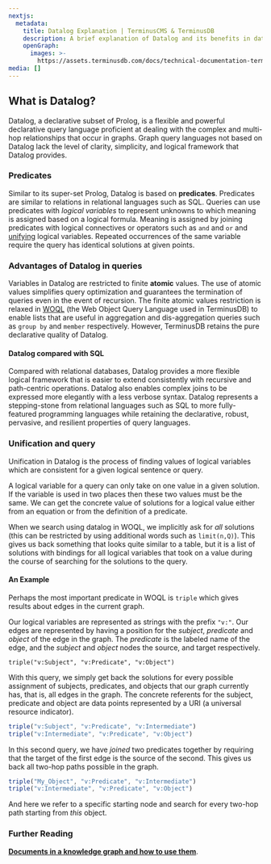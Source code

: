 ```yaml
---
nextjs:
  metadata:
    title: Datalog Explanation | TerminusCMS & TerminusDB
    description: A brief explanation of Datalog and its benefits in database queries.
    openGraph:
      images: >-
        https://assets.terminusdb.com/docs/technical-documentation-terminuscms-og.png
media: []
---
```


## What is Datalog?

Datalog, a declarative subset of Prolog, is a flexible and powerful declarative query language proficient at dealing with the complex and multi-hop relationships that occur in graphs. Graph query languages not based on Datalog lack the level of clarity, simplicity, and logical framework that Datalog provides.

### Predicates

Similar to its super-set Prolog, Datalog is based on **predicates**. Predicates are similar to relations in relational languages such as SQL. Queries can use predicates with _logical variables_ to represent unknowns to which meaning is assigned based on a logical formula. Meaning is assigned by joining predicates with logical connectives or operators such as `and` and `or` and [unifying](#unificationandquery) logical variables. Repeated occurrences of the same variable require the query has identical solutions at given points.

### Advantages of Datalog in queries

Variables in Datalog are restricted to finite **atomic** values. The use of atomic values simplifies query optimization and guarantees the termination of queries even in the event of recursion. The finite atomic values restriction is relaxed in [WOQL](/docs/woql-explanation/) (the Web Object Query Language used in TerminusDB) to enable lists that are useful in aggregation and dis-aggregation queries such as `group by` and `member` respectively. However, TerminusDB retains the pure declarative quality of Datalog.

#### Datalog compared with SQL

Compared with relational databases, Datalog provides a more flexible logical framework that is easier to extend consistently with recursive and path-centric operations. Datalog also enables complex joins to be expressed more elegantly with a less verbose syntax. Datalog represents a stepping-stone from relational languages such as SQL to more fully-featured programming languages while retaining the declarative, robust, pervasive, and resilient properties of query languages.

### Unification and query

Unification in Datalog is the process of finding values of logical variables which are consistent for a given logical sentence or query.

A logical variable for a query can only take on one value in a given solution. If the variable is used in two places then these two values must be the same. We can get the concrete value of solutions for a logical value either from an equation or from the definition of a predicate.

When we search using datalog in WOQL, we implicitly ask for _all_ solutions (this can be restricted by using additional words such as `limit(n,Q)`). This gives us back something that looks quite similar to a table, but it is a list of solutions with bindings for all logical variables that took on a value during the course of searching for the solutions to the query.

#### An Example

Perhaps the most important predicate in WOQL is `triple` which gives results about edges in the current graph.

Our logical variables are represented as strings with the prefix `"v:"`. Our edges are represented by having a position for the _subject_, _predicate_ and _object_ of the edge in the graph. The _predicate_ is the labeled name of the edge, and the _subject_ and _object_ nodes the source, and target respectively.

```datalog
triple("v:Subject", "v:Predicate", "v:Object")
```

With this query, we simply get back the solutions for every possible assignment of subjects, predicates, and objects that our graph currently has, that is, all edges in the graph. The concrete referents for the subject, predicate and object are data points represented by a URI (a universal resource indicator).

```javascript
triple("v:Subject", "v:Predicate", "v:Intermediate")
triple("v:Intermediate", "v:Predicate", "v:Object")
```

In this second query, we have _joined_ two predicates together by requiring that the target of the first edge is the source of the second. This gives us back all two-hop paths possible in the graph.

```javascript
triple("My_Object", "v:Predicate", "v:Intermediate")
triple("v:Intermediate", "v:Predicate", "v:Object")
```

And here we refer to a specific starting node and search for every two-hop path starting from _this_ object.

### Further Reading

[**Documents in a knowledge graph and how to use them**](/docs/documents-explanation/).